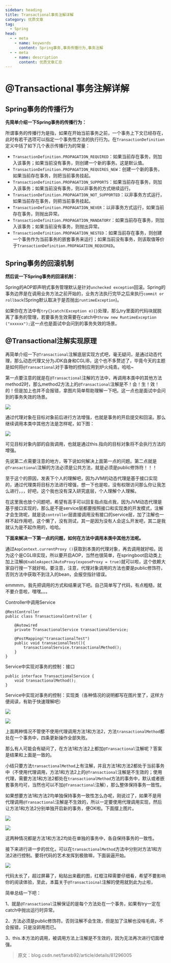 ```yaml
---
sidebar: heading
title: Transactional事务注解详解
category: 优质文章
tag:
  - Spring
head:
  - - meta
    - name: keywords
      content: Spring事务,事务传播行为,事务注解
  - - meta
    - name: description
      content: 优质文章汇总
---
```


# @Transactional 事务注解详解

## Spring事务的传播行为

**先简单介绍一下Spring事务的传播行为：**

所谓事务的传播行为是指，如果在开始当前事务之前，一个事务上下文已经存在，此时有若干选项可以指定一个事务性方法的执行行为。在`TransactionDefinition`定义中括了如下几个表示传播行为的常量：

- `TransactionDefinition.PROPAGATION_REQUIRED`：如果当前存在事务，则加入该事务；如果当前没有事务，则创建一个新的事务。这是默认值。
- `TransactionDefinition.PROPAGATION_REQUIRES_NEW`：创建一个新的事务，如果当前存在事务，则把当前事务挂起。
- `TransactionDefinition.PROPAGATION_SUPPORTS`：如果当前存在事务，则加入该事务；如果当前没有事务，则以非事务的方式继续运行。
- `TransactionDefinition.PROPAGATION_NOT_SUPPORTED`：以非事务方式运行，如果当前存在事务，则把当前事务挂起。
- `TransactionDefinition.PROPAGATION_NEVER`：以非事务方式运行，如果当前存在事务，则抛出异常。
- `TransactionDefinition.PROPAGATION_MANDATORY`：如果当前存在事务，则加入该事务；如果当前没有事务，则抛出异常。
- `TransactionDefinition.PROPAGATION_NESTED`：如果当前存在事务，则创建一个事务作为当前事务的嵌套事务来运行；如果当前没有事务，则该取值等价于`TransactionDefinition.PROPAGATION_REQUIRED`。‍

## Spring事务的回滚机制

**然后说一下Spring事务的回滚机制：**

Spring的AOP即声明式事务管理默认是针对`unchecked exception`回滚。Spring的事务边界是在调用业务方法之前开始的，业务方法执行完毕之后来执行`commit or rollback`(Spring默认取决于是否抛出`runtimeException`)。

如果你在方法中有`try{}catch(Exception e){}`处理，那么try里面的代码块就脱离了事务的管理，若要事务生效需要在catch中`throw new RuntimeException ("xxxxxx");`这一点也是面试中会问到的事务失效的场景。

## @Transactional注解实现原理

再简单介绍一下`@Transactional`注解底层实现方式吧，毫无疑问，是通过动态代理，那么动态代理又分为JDK自身和CGLIB，这个也不多赘述了，毕竟今天的主题是如何将`@Transactional`对于事物的控制应用到炉火纯青。哈哈~

第一点要注意的就是在`@Transactional`注解的方法中，再调用本类中的其他方法method2时，那么method2方法上的`@Transactional`注解是不！会！生！效！的！但是加上也并不会报错，拿图片简单帮助理解一下吧。这一点也是面试中会问到的事务失效的场景。

![](http://img.topjavaer.cn/img/spring事务1.png)

通过代理对象在目标对象前后进行方法增强，也就是事务的开启提交和回滚。那么继续调用本类中其他方法是怎样呢，如下图：

![](http://img.topjavaer.cn/img/spring事务2.png)

可见目标对象内部的自我调用，也就是通过this.指向的目标对象将不会执行方法的增强。

先说第二点需要注意的地方，等下说如何解决上面第一点的问题。第二点就是`@Transactional`注解的方法必须是公共方法，就是必须是public修饰符！！！

至于这个的原因，发表下个人的理解吧，因为JVM的动态代理是基于接口实现的，通过代理类将目标方法进行增强，想一下也是啦，没有权限访问那么你让我怎么进行，，，好吧，这个我也没有深入研究底层，个人理解个人理解。

在这里我也放个问题吧，希望有高手可以回复指点指点我，因为JVM动态代理是基于接口实现的，那么是不是service层都要按照接口和实现类的开发模式，注解才会生效呢，就是说`controller`层直接调用没有接口的service层，加了注解也一样不起作用吧，这个懒了，没有测试，其一是因为没有人会这么开发吧，其二是我就认为是不起作用的，哈哈。

**下面来解决一下第一点的问题，如何在方法中调用本类中其他方法呢。**

通过`AopContext.currentProxy ()`获取到本类的代理对象，再去调用就好啦。因为这个是CGLIB实现，所以要开启AOP，当然也很简单，在springboot启动类上加上注解`@EnableAspectJAutoProxy(exposeProxy = true)`就可以啦，这个依赖大家自行搜一下就好啦。要注意，注意，代理对象调用的方法也要是public修饰符，否则方法中获取不到注入的bean，会报空指针错误。

emmmm，我先把调用的方式和结果说下吧。自己简单写了代码，有点粗糙，就不要介意啦，嘿嘿。。。

Controller中调用Service

```
@RestController
public class TransactionalController {

    @Autowired
    private TransactionalService transactionalService;

    @PostMapping("transactionalTest")
    public void transacionalTest(){
        transactionalService.transactionalMethod();
    }
}
```

Service中实现对事务的控制：接口

```
public interface TransactionalService {
    void transactionalMethod();
}
```

Service中实现对事务的控制：实现类（各种情况的说明都写在图片里了，这样方便阅读，有助于快速理解吧）

![](http://img.topjavaer.cn/img/spring事务3.png)

![](http://img.topjavaer.cn/img/spring事务4.png)

上面两种情况不管使不使用代理调用方法1和方法2，方法`transactionalMethod`都处在一个事务中，四条更新操作全部失败。

那么有人可能会有疑问了，在方法1和方法2上都加`@Transactional`注解呢？答案是结果和上面是一致的。

小结只要方法`transactionalMethod`上有注解，并且方法1和方法2都处于当前事务中（不使用代理调用，方法1和方法2上的`@Transactional`注解是不生效的；使用代理，需要方法1和方法2都处在`transactionalMethod`方法的事务中，默认或者嵌套事务均可，当然也可以不加`@Transactional`注解），那么整体保持事务一致性。

如果想要方法1和方法2均单独保持事务一致性怎么办呢，刚说过了，如果不是用代理调用`@Transactional`注解是不生效的，所以一定要使用代理调用实现，然后让方法1和方法2分别单独开启新的事务，便OK啦。下面摆上图片。

![](http://img.topjavaer.cn/img/spring事务5.png)

![](http://img.topjavaer.cn/img/spring事务6.png)

这两种情况都是方法1和方法2均处在单独的事务中，各自保持事务的一致性。

接下来进行进一步的优化，可以在`transactionalMethod`方法中分别对方法1和方法2进行控制。要将代码的艺术发挥到极致嘛，下面装逼开始。

![](http://img.topjavaer.cn/img/spring事务7.png)

代码太长了，超过屏幕了，粘贴出来截的图，红框注释需要仔细看，希望不要影响你的阅读体验，至此，本篇关于`@Transactioinal`注解的使用就到此为止啦，

简单总结一下吧：

1、就是`@Transactional`注解保证的是每个方法处在一个事务，如果有try一定在catch中抛出运行时异常。

2、方法必须是public修饰符。否则注解不会生效，但是加了注解也没啥毛病，不会报错，只是没卵用而已。

3、this.本方法的调用，被调用方法上注解是不生效的，因为无法再次进行切面增强。



>  原文：blog.csdn.net/fanxb92/article/details/81296005

